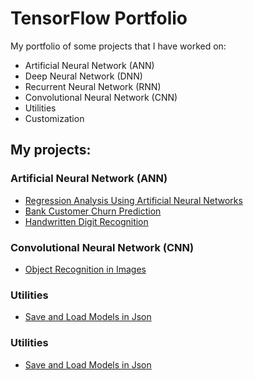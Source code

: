 # TensorFlow Portfolio

My portfolio of some projects that I have worked on:

* Artificial Neural Network (ANN)
* Deep Neural Network (DNN)
* Recurrent Neural Network (RNN)
* Convolutional Neural Network (CNN)
* Utilities
* Customization

## My projects:
### Artificial Neural Network (ANN)
* [Regression Analysis Using Artificial Neural Networks](https://github.com/kavehmahdavi/TF_Portfolio/blob/main/regression/simple_linear_regression.ipynb)
* [Bank Customer Churn Prediction](https://github.com/kavehmahdavi/TF_Portfolio/blob/main/binary_claccification/binary_classification.ipynby)
* [Handwritten Digit Recognition](https://github.com/kavehmahdavi/TF_Portfolio/blob/main/image_classification/image_classification.py)


### Convolutional Neural Network (CNN)
* [Object Recognition in Images](https://github.com/kavehmahdavi/TF_Portfolio/tree/main/image_classification/cnn_image_classification.ipynb)


### Utilities
* [Save and Load Models in Json](https://github.com/kavehmahdavi/TF_Portfolio/blob/main/util/model_to_json.ipynb)

### Utilities
* [Save and Load Models in Json](https://github.com/kavehmahdavi/TF_Portfolio/blob/main/util/model_to_json.ipynb)